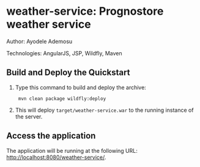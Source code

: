 weather-service: Prognostore weather service
========================
Author: Ayodele Ademosu

Technologies: AngularJS, JSP, Wildfly, Maven



Build and Deploy the Quickstart
-------------------------

1. Type this command to build and deploy the archive:

        mvn clean package wildfly:deploy

2. This will deploy `target/weather-service.war` to the running instance of the server.
 

Access the application 
---------------------

The application will be running at the following URL: <http://localhost:8080/weather-service/>.


